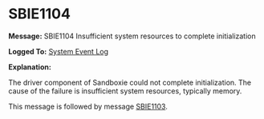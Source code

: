 # SBIE1104

**Message:** SBIE1104 Insufficient system resources to complete initialization

**Logged To:** [System Event Log](SystemEventLog.md)

**Explanation:**

The driver component of Sandboxie could not complete initialization. The cause of the failure is insufficient system resources, typically memory.

This message is followed by message [SBIE1103](SBIE1103.md).
